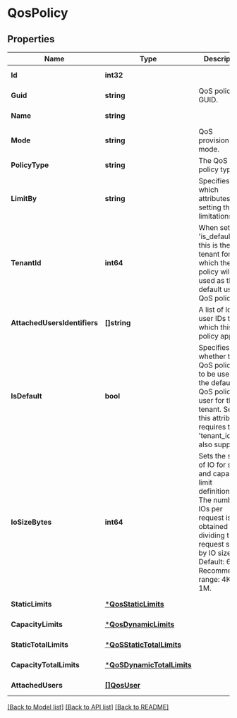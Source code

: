 # QosPolicy

## Properties
Name | Type | Description | Notes
------------ | ------------- | ------------- | -------------
**Id** | **int32** |  | [optional] [default to null]
**Guid** | **string** | QoS policy GUID. | [optional] [default to null]
**Name** | **string** |  | [optional] [default to null]
**Mode** | **string** | QoS provisioning mode. | [optional] [default to null]
**PolicyType** | **string** | The QoS policy type. | [optional] [default to null]
**LimitBy** | **string** | Specifies which attributes are setting the limitations. | [optional] [default to LIMIT_BY.BW_IOPS]
**TenantId** | **int64** | When setting &#x27;is_default&#x27;, this is the tenant for which the policy will be used as the default user QoS policy. | [optional] [default to null]
**AttachedUsersIdentifiers** | **[]string** | A list of local user IDs to which this QoS policy applies. | [optional] [default to null]
**IsDefault** | **bool** | Specifies whether this QoS policy is to be used as the default QoS policy per user for this tenant. Setting this attribute requires that &#x27;tenant_id&#x27; is also supplied. | [optional] [default to null]
**IoSizeBytes** | **int64** | Sets the size of IO for static and capacity limit definitions. The number of IOs per request is obtained by dividing the request size by IO size. Default: 64K. Recommended range: 4K - 1M. | [optional] [default to null]
**StaticLimits** | [***QosStaticLimits**](QosStaticLimits.md) |  | [optional] [default to null]
**CapacityLimits** | [***QosDynamicLimits**](QosDynamicLimits.md) |  | [optional] [default to null]
**StaticTotalLimits** | [***QoSStaticTotalLimits**](QoSStaticTotalLimits.md) |  | [optional] [default to null]
**CapacityTotalLimits** | [***QoSDynamicTotalLimits**](QoSDynamicTotalLimits.md) |  | [optional] [default to null]
**AttachedUsers** | [**[]QosUser**](QosUser.md) |  | [optional] [default to null]

[[Back to Model list]](../README.md#documentation-for-models) [[Back to API list]](../README.md#documentation-for-api-endpoints) [[Back to README]](../README.md)

